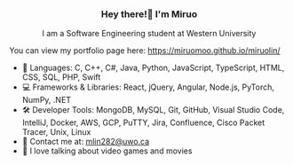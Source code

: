 <h3 align="center">Hey there!👋 I'm Miruo</h3>
<p align="center">I am a Software Engineering student at Western University</p>

You can view my portfolio page here: https://miruomoo.github.io/miruolin/


- 💬 Languages: C, C++, C#, Java, Python, JavaScript, TypeScript, HTML, CSS, SQL, PHP, Swift
- 💻 Frameworks & Libraries: React, jQuery, Angular, Node.js, PyTorch, NumPy, .NET
- 🛠️ Developer Tools:  MongoDB, MySQL, Git, GitHub, Visual Studio Code, IntelliJ, Docker, AWS, GCP, PuTTY, Jira,
Confluence, Cisco Packet Tracer, Unix, Linux
- 📧 Contact me at: mlin282@uwo.ca
- 👾 I love talking about video games and movies


